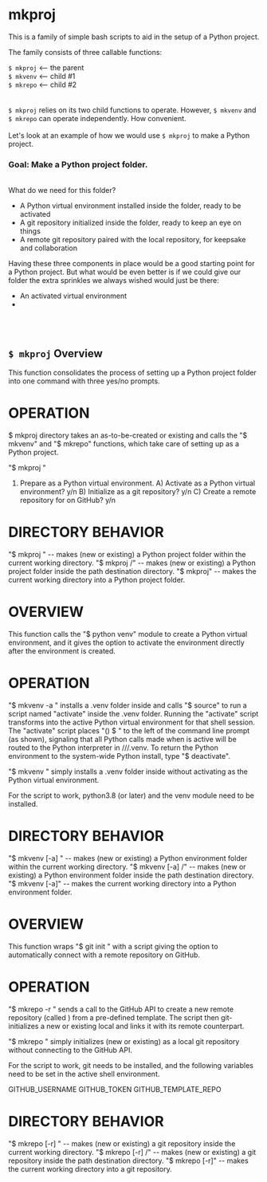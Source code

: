 
# mkproj

This is a family of simple bash scripts to aid in the setup of a Python project.

The family consists of three callable functions:

`$ mkproj`  <-- the parent  
`$ mkvenv`  <-- child #1  
`$ mkrepo`  <-- child #2  
 <br>  
`$ mkproj` relies on its two child functions to operate. 
However, `$ mkvenv` and `$ mkrepo` can operate independently. How convenient.
<br>  
Let's look at an example of how we would use `$ mkproj` to make a Python project.
<br>  
### Goal: Make a Python project folder.  
<br>  
What do we need for this folder?  
<br>
  
  
- A Python virtual environment installed inside the folder, ready to be activated
- A git repository initialized inside the folder, ready to keep an eye on things
- A remote git repository paired with the local repository, for keepsake and collaboration
  
Having these three components in place would be a good starting point for a Python project.
But what would be even better is if we could give our folder the extra sprinkles we always wished would just be there:  
  
- An activated virtual environment
- 









 <br>  
 <br>  
  
  
  
  
  
  
  
  
  
  
## `$ mkproj` Overview
This function consolidates the process of setting up a Python project
folder into one command with three yes/no prompts.

# OPERATION
$ mkproj directory takes an as-to-be-created or existing <directory>
and calls the "$ mkvenv" and "$ mkrepo" functions, which take care of
setting up <directory> as a Python project.

"$ mkproj <directory>"
1. Prepare <directory> as a Python virtual environment.
A) Activate <directory> as a Python virtual environment? y/n
B) Initialize <directory> as a git repository? y/n
C) Create a remote repository for <directory> on GitHub? y/n

# DIRECTORY BEHAVIOR
"$ mkproj <directory>" -- makes <directory> (new or existing) a Python
project folder within the current working directory.
"$ mkproj <path>/<directory>" -- makes <directory> (new or existing) a
Python project folder inside the path destination directory.
"$ mkproj" -- makes the current working directory into a Python project
folder.



# OVERVIEW
This function calls the "$ python venv" module to create a Python virtual environment, and it
gives the option to activate the environment directly after the environment is created.

# OPERATION
"$ mkvenv -a <directory>" installs a .venv folder inside <directory> and calls "$ source" to
run a script named "activate" inside the .venv folder. Running the "activate" script transforms
<directory> into the active Python virtual environment for that shell session. The "activate"
script places "(<directory>) $ " to the left of the command line prompt (as shown), signaling
that all Python calls made when <directory> is active will be routed to the Python interpreter
in /<path>/<directory>/.venv. To return the Python environment to the system-wide Python
install, type "$ deactivate".

"$ mkvenv <directory>" simply installs a .venv folder inside <directory> without activating
<directory> as the Python virtual environment.

For the script to work, python3.8 (or later) and the venv module need to be installed.

# DIRECTORY BEHAVIOR
"$ mkvenv [-a] <directory>" -- makes <directory> (new or existing) a Python environment folder
within the current working directory.
"$ mkvenv [-a] <path>/<directory>" -- makes <directory> (new or existing) a Python environment
folder inside the path destination directory.
"$ mkvenv [-a]" -- makes the current working directory into a Python environment folder.


# OVERVIEW
This function wraps "$ git init <directory>" with a script giving the option to automatically
connect <directory> with a remote repository on GitHub.

# OPERATION
"$ mkrepo -r <directory>" sends a call to the GitHub API to create a new remote repository (called
<directory>) from a pre-defined template. The script then git-initializes a new or existing local
<directory> and links it with its remote counterpart.

"$ mkrepo <directory>" simply initializes <directory> (new or existing) as a local git repository
without connecting to the GitHub API.

For the script to work, git needs to be installed, and the following variables need to be set in
the active shell environment.

GITHUB_USERNAME
GITHUB_TOKEN
GITHUB_TEMPLATE_REPO

# DIRECTORY BEHAVIOR
"$ mkrepo [-r] <directory>" -- makes <directory> (new or existing) a git repository inside the
current working directory.
"$ mkrepo [-r] <path>/<directory>" -- makes <directory> (new or existing) a git repository inside
the path destination directory.
"$ mkrepo [-r]" -- makes the current working directory into a git repository.
